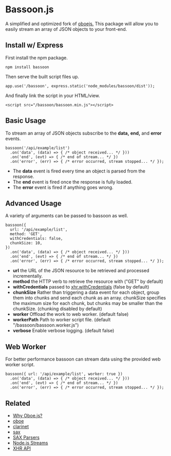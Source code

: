 # Bassoon.js
A simplified and optimized fork of [oboejs.](http://oboejs.com/) This package will allow you to easily stream an array of JSON objects to your front-end.

## Install w/ Express
First install the npm package.
```
npm install bassoon
```
Then serve the built script files up.
```
app.use('/bassoon', express.static('node_modules/bassoon/dist'));
```
And finally link the script in your HTML/view.
```
<script src="/bassoon/bassoon.min.js"></script>
```

## Basic Usage
To stream an array of JSON objects subscribe to the **data,** **end,** and **error** events.

```
bassoon('/api/example/list')
  .on('data', (data) => { /* object received... */ }))
  .on('end', (evt) => { /* end of stream... */ })
  .on('error', (err) => { /* error occurred, stream stopped... */ });
```

- The **data** event is fired every time an object is parsed from the response.
- The **end** event is fired once the response is fully loaded.
- The **error** event is fired if anything goes wrong.

## Advanced Usage
A variety of arguments can be passed to bassoon as well.

```
bassoon({
  url: '/api/example/list',
  method: 'GET',
  withCredentials: false,
  chunkSize: 10,
})
  .on('data', (data) => { /* object received... */ }))
  .on('end', (evt) => { /* end of stream... */ })
  .on('error', (err) => { /* error occurred, stream stopped... */ });
```

- **url** the URL of the JSON resource to be retrieved and processed incrementally.
- **method** the HTTP verb to retrieve the resource with ("GET" by default)
- **withCredentials** passed to [xhr.withCredentials](https://developer.mozilla.org/en-US/docs/Web/API/XMLHttpRequest/withCredentials) (false by default)
- **chunkSize** Rather than triggering a data event for each object, group them into chunks and send each chunk as an array. chunkSize specifies the maximum size for each chunk, but chunks may be smaller than the chunkSize. (chunking disabled by default)
- **worker** Offload the work to web worker. (default false)
- **workerPath** Path to worker script file. (default "/bassoon/bassoon.worker.js")
- **verbose** Enable verbose logging. (default false)

## Web Worker
For better performance bassoon can stream data using the provided web worker script.

```
bassoon({ url: '/api/example/list', worker: true })
  .on('data', (data) => { /* object received... */ }))
  .on('end', (evt) => { /* end of stream... */ })
  .on('error', (err) => { /* error occurred, stream stopped... */ });
```

## Related
- [Why Oboe.js?](http://oboejs.com/why)
- [oboe](https://www.npmjs.com/package/oboe)
- [clarinet](https://www.npmjs.com/package/clarinet)
- [sax](https://www.npmjs.com/package/sax)
- [SAX Parsers](https://docs.oracle.com/javase/tutorial/jaxp/sax/parsing.html)
- [Node.js Streams](https://nodejs.dev/learn/nodejs-streams)
- [XHR API](https://hpbn.co/xmlhttprequest/)
